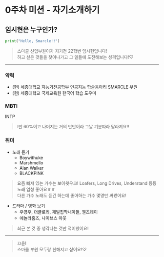 # 0주차 미션 - 자기소개하기
## 임시현은 누구인가?

```python
print("Hello, Smarcle!!")
```
> 스마클 신입부원이자 지기전 22학번 임시현입니다!\
> 하고 싶은 것들을 찾아나가고 그 일들에 도전해보는 성격입니다!♡

***
### 약력
* (현) 세종대학교 지능기전공학부 인공지능 학술동아리 SMARCLE 부원
* (현) 세종대학교 국제교육원 한국어 학습 도우미

### MBTI
INTP
> I만 60%이고 나머지는 거의 반반이라 그날 기분따라 달라져요!!

### 취미
* 노래 듣기
  * Boywithuke
  * Marshmello
  * Alan Walker
  * BLACKPINK
> 요즘 빠져 있는 가수는 보이윗우크! Loafers, Long Drives, Understand 등등 노래 엄청 좋아요ㅎㅎ\
> 다른 가수 노래도 듣긴 하는데 좋아하는 가수 몇명만 써봤어요!

* 드라마 / 영화 보기
  * 우영우, 더글로리, 재벌집막내아들, 웬즈데이
  * 에놀라홈즈, 나이브스 아웃
> 최근 본 것 중 생각나는 것만 적어봤어요!

***
> 끄읕!\
> 스마클 부원 모두랑 친해지고 싶어요!♡
